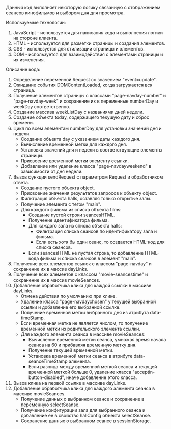 Данный код выполняет некоторую логику связанную с отображением сеансов кинофильмов и выбором дня для просмотра.

Используемые технологии:
1. JavaScript - используется для написания кода и выполнения логики на стороне клиента.
2. HTML - используется для разметки страницы и создания элементов.
3. CSS - используется для стилизации страницы и элементов.
4. DOM - используется для взаимодействия с элементами страницы и их изменения.

Описание кода:
1. Определение переменной Request со значением "event=update".
2. Ожидание события DOMContentLoaded, когда загружается вся страница.
3. Получение элементов страницы с классами "page-navday-number" и "page-navday-week" и сохранение их в переменные numberDay и weekDay соответственно.
4. Создание массива weekListDay с названиями дней недели.
5. Создание объекта today, содержащего текущую дату и сброс времени.
6. Цикл по всем элементам numberDay для установки значений дня и недели.
   - Создание объекта day с указанием даты каждого дня.
   - Вычисление временной метки для каждого дня.
   - Установка значений дня и недели в соответствующие элементы страницы.
   - Присвоение временной метки элементу ссылки.
   - Добавление или удаление класса "page-navdayweekend" в зависимости от дня недели.
7. Вызов функции sendRequest с параметром Request и обработчиком ответа.
   - Создание пустого объекта object.
   - Присвоение значения результатов запросов к объекту object.
   - Фильтрация объекта halls, оставляя только открытые залы.
   - Получение элемента с тегом "main".
   - Для каждого фильма из списка объекта films:
     - Создание пустой строки seancesHTML.
     - Получение идентификатора фильма.
     - Для каждого зала из списка объекта halls:
       - Фильтрация списка сеансов по идентификатору зала и фильма.
       - Если есть хотя бы один сеанс, то создается HTML-код для списка сеансов.
     - Если seancesHTML не пустая строка, то добавление HTML-кода фильма и списка сеансов в элемент "main".
8. Получение всех элементов ссылок с классом "page-navday" и сохранение их в массив dayLinks.
9. Получение всех элементов с классом "movie-seancestime" и сохранение их в массив movieSeances.
10. Добавление обработчика клика для каждой ссылки в массиве dayLinks.
    - Отмена действия по умолчанию при клике.
    - Удаление класса "page-navdaychosen" у текущей выбранной ссылки и добавление его выбранной ссылке.
    - Получение временной метки выбранного дня из атрибута data-timeStamp.
    - Если временная метка не является числом, то получение временной метки из родительского элемента ссылки.
    - Для каждого элемента сеанса в массиве movieSeances:
      - Вычисление временной метки сеанса, умножая время начала сеанса на 60 и прибавляя временную метку дня.
      - Получение текущей временной метки.
      - Установка временной метки сеанса в атрибуте data-seanceTimeStamp элемента.
      - Если разница между временной меткой сеанса и текущей временной меткой больше 0, удаление класса "acceptin-button-disabled", иначе добавление этого класса.
11. Вызов клика на первой ссылке в массиве dayLinks.
12. Добавление обработчика клика для каждого элемента сеанса в массиве movieSeances.
    - Получение данных о выбранном сеансе и сохранение в переменную selectSeanse.
    - Получение конфигурации зала для выбранного сеанса и добавление ее в свойство hallConfig объекта selectSeanse.
    - Сохранение данных о выбранном сеансе в sessionStorage.